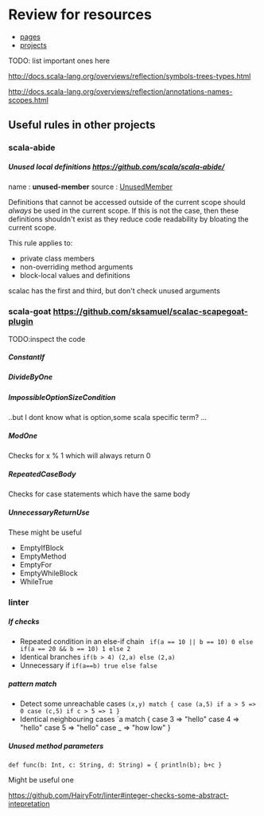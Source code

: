 # Review for resources

- [pages](pages)
- [projects](projects)

TODO: list important ones here

http://docs.scala-lang.org/overviews/reflection/symbols-trees-types.html

http://docs.scala-lang.org/overviews/reflection/annotations-names-scopes.html

## Useful rules in other projects

### scala-abide

##### Unused local definitions https://github.com/scala/scala-abide/

name : **unused-member**
source : [UnusedMember](/rules/core/src/main/scala/com/typesafe/abide/core/UnusedMember.scala)

Definitions that cannot be accessed outside of the current scope should _always_ be used in the current scope. If this is not the case, then these definitions shouldn't exist as they reduce code readability by bloating the current scope.

This rule applies to:
- private class members
- non-overriding method arguments
- block-local values and definitions

scalac has the first and third, but don't check unused arguments

### scala-goat https://github.com/sksamuel/scalac-scapegoat-plugin

TODO:inspect the code

##### ConstantIf
##### DivideByOne
##### ImpossibleOptionSizeCondition
..but I dont know what is option,some scala specific term? ...
##### ModOne
Checks for x % 1 which will always return 0
##### RepeatedCaseBody
Checks for case statements which have the same body
##### UnnecessaryReturnUse


These might be useful

- EmptyIfBlock
- EmptyMethod
- EmptyFor
- EmptyWhileBlock
- WhileTrue

### linter

##### If checks

- Repeated condition in an else-if chain ` if(a == 10 || b == 10) 0 else if(a == 20 && b == 10) 1 else 2`
- Identical branches `if(b > 4) (2,a) else (2,a)`
- Unnecessary if `if(a==b) true else false`

##### pattern match

- Detect some unreachable cases `(x,y) match { case (a,5) if a > 5 => 0 case (c,5) if c > 5 => 1 }`
- Identical neighbouring cases `a match { case 3 => "hello" case 4 => "hello" case 5 => "hello" case _ => "how low" }

##### Unused method parameters

`def func(b: Int, c: String, d: String) = { println(b); b+c }`

Might be useful one

https://github.com/HairyFotr/linter#integer-checks-some-abstract-intepretation